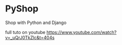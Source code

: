 # PyShop
 Shop with Python and Django


full tuto on youtube https://www.youtube.com/watch?v=_uQrJ0TkZlc&t=404s
